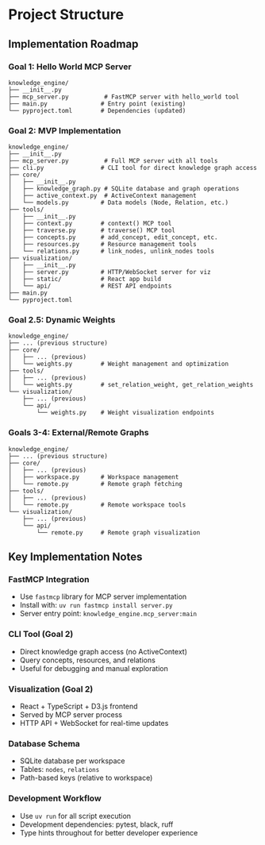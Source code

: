 # Project Structure

## Implementation Roadmap

### Goal 1: Hello World MCP Server
```
knowledge_engine/
├── __init__.py
├── mcp_server.py          # FastMCP server with hello_world tool
├── main.py               # Entry point (existing)
└── pyproject.toml        # Dependencies (updated)
```

### Goal 2: MVP Implementation
```
knowledge_engine/
├── __init__.py
├── mcp_server.py          # Full MCP server with all tools
├── cli.py                # CLI tool for direct knowledge graph access
├── core/
│   ├── __init__.py
│   ├── knowledge_graph.py # SQLite database and graph operations
│   ├── active_context.py  # ActiveContext management
│   └── models.py         # Data models (Node, Relation, etc.)
├── tools/
│   ├── __init__.py
│   ├── context.py        # context() MCP tool
│   ├── traverse.py       # traverse() MCP tool
│   ├── concepts.py       # add_concept, edit_concept, etc.
│   ├── resources.py      # Resource management tools
│   └── relations.py      # link_nodes, unlink_nodes tools
├── visualization/
│   ├── __init__.py
│   ├── server.py         # HTTP/WebSocket server for viz
│   ├── static/           # React app build
│   └── api/              # REST API endpoints
├── main.py
└── pyproject.toml
```

### Goal 2.5: Dynamic Weights
```
knowledge_engine/
├── ... (previous structure)
├── core/
│   ├── ... (previous)
│   └── weights.py        # Weight management and optimization
├── tools/
│   ├── ... (previous)
│   └── weights.py        # set_relation_weight, get_relation_weights
└── visualization/
    ├── ... (previous)
    └── api/
        └── weights.py    # Weight visualization endpoints
```

### Goals 3-4: External/Remote Graphs
```
knowledge_engine/
├── ... (previous structure)
├── core/
│   ├── ... (previous)
│   ├── workspace.py      # Workspace management
│   └── remote.py         # Remote graph fetching
├── tools/
│   ├── ... (previous)
│   └── remote.py         # Remote workspace tools
└── visualization/
    ├── ... (previous)
    └── api/
        └── remote.py     # Remote graph visualization
```

## Key Implementation Notes

### FastMCP Integration
- Use `fastmcp` library for MCP server implementation
- Install with: `uv run fastmcp install server.py`
- Server entry point: `knowledge_engine.mcp_server:main`

### CLI Tool (Goal 2)
- Direct knowledge graph access (no ActiveContext)
- Query concepts, resources, and relations
- Useful for debugging and manual exploration

### Visualization (Goal 2)
- React + TypeScript + D3.js frontend
- Served by MCP server process
- HTTP API + WebSocket for real-time updates

### Database Schema
- SQLite database per workspace
- Tables: `nodes`, `relations`
- Path-based keys (relative to workspace)

### Development Workflow
- Use `uv run` for all script execution
- Development dependencies: pytest, black, ruff
- Type hints throughout for better developer experience 